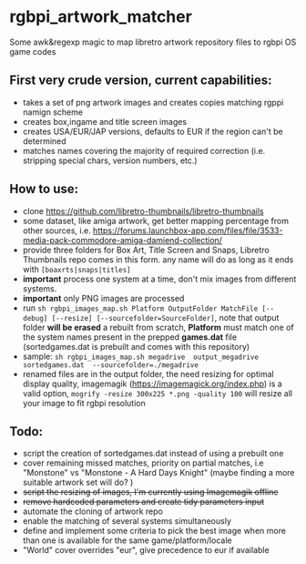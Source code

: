 # rgbpi_artwork_matcher
Some awk&amp;regexp magic to map  libretro artwork repository files to rgbpi OS game codes

## First very crude version, current capabilities:

- takes a set of png artwork images and creates copies matching rgppi namign scheme
- creates box,ingame and title screen images
- creates USA/EUR/JAP versions, defaults to EUR if the region can't be determined
- matches names covering the majority of required correction (i.e. stripping special chars, version numbers, etc.)

## How to use:
- clone https://github.com/libretro-thumbnails/libretro-thumbnails
- some dataset, like amiga artwork, get better mapping percentage from other sources, i.e. https://forums.launchbox-app.com/files/file/3533-media-pack-commodore-amiga-damiend-collection/
- provide three folders for Box Art, Title Screen and Snaps, Libretro Thumbnails repo comes in this form. any name will do as long as it ends with `[boaxrts|snaps|titles]`
- **important** process one system at a time, don't mix images from different systems.
- **important** only PNG images are processed
- run  `sh rgbpi_images_map.sh Platform OutputFolder MatchFile [--debug] [--resize] [--sourcefolder=SourceFolder]`, note that output folder **will be erased** a rebuilt from scratch, **Platform**  must match one of the system names present in the prepped **games.dat** file (sortedgames.dat is prebuilt and comes with this repository)
- sample: `sh rgbpi_images_map.sh megadrive  output_megadrive  sortedgames.dat  --sourcefolder=./megadrive`
- renamed files are in the output folder, the need resizing for optimal display quality, imagemagik (https://imagemagick.org/index.php) is a valid option,  `mogrify -resize 300x225 *.png -quality 100` will resize all your image to fit rgbpi resolution

## Todo:
- script the creation of sortedgames.dat instead of using a prebuilt one
- cover remaining missed matches, priority on partial matches, i.e "Monstone" vs "Monstone - A Hard Days Knight" (maybe finding a more suitable artwork set will do? )
- ~~script the resizing of images, I'm currently using Imagemagik offline~~
- ~~remove hardcoded parameters and create tidy parameters input~~
- automate the cloning of artwork repo
- enable the matching of several systems simultaneously
- define and implement some criteria to pick the best image when more than one is available for the same game/platform/locale
- "World" cover overrides "eur", give precedence to eur if available
